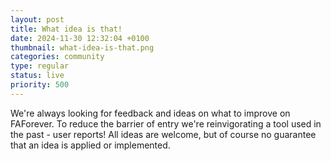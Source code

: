 ```yaml
---
layout: post
title: What idea is that!
date: 2024-11-30 12:32:04 +0100
thumbnail: what-idea-is-that.png
categories: community
type: regular
status: live
priority: 500
---
```


We're always looking for feedback and ideas on what to improve on FAForever. To reduce the barrier of entry we're reinvigorating a tool used in the past - user reports! All ideas are welcome, but of course no guarantee that an idea is applied or implemented.

